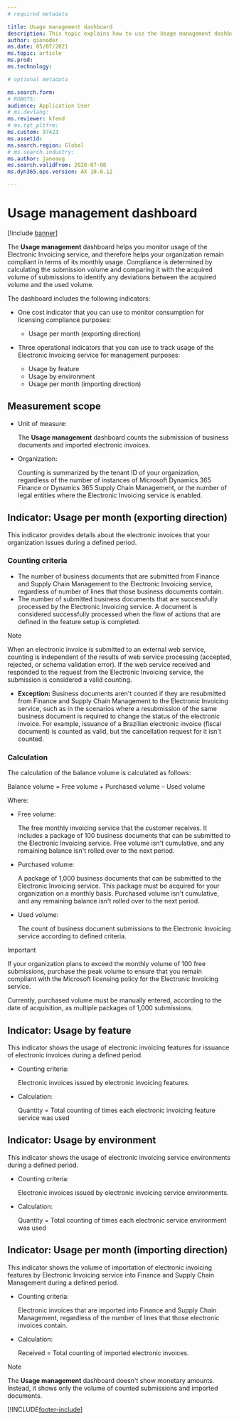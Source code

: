```yaml
---
# required metadata

title: Usage management dashboard
description: This topic explains how to use the Usage management dashboard to monitor usage of the Electronic Invoicing service and remain compliant.
author: gionoder
ms.date: 05/07/2021
ms.topic: article
ms.prod: 
ms.technology: 

# optional metadata

ms.search.form: 
# ROBOTS: 
audience: Application User
# ms.devlang: 
ms.reviewer: kfend
# ms.tgt_pltfrm: 
ms.custom: 97423
ms.assetid: 
ms.search.region: Global
# ms.search.industry: 
ms.author: janeaug
ms.search.validFrom: 2020-07-08
ms.dyn365.ops.version: AX 10.0.12

---
```


# Usage management dashboard

[!include [banner](../includes/banner.md)]

The **Usage management** dashboard helps you monitor usage of the Electronic Invoicing service, and therefore helps your organization remain compliant in terms of its monthly usage. Compliance is determined by calculating the submission volume and comparing it with the acquired volume of submissions to identify any deviations between the acquired volume and the used volume.

The dashboard includes the following indicators:

- One cost indicator that you can use to monitor consumption for licensing compliance purposes:

    - Usage per month (exporting direction)

- Three operational indicators that you can use to track usage of the Electronic Invoicing service for management purposes:

    - Usage by feature
    - Usage by environment
    - Usage per month (importing direction)

## Measurement scope

- Unit of measure: 

    The **Usage management** dashboard counts the submission of business documents and imported electronic invoices.

- Organization: 

    Counting is summarized by the tenant ID of your organization, regardless of the number of instances of Microsoft Dynamics 365 Finance or Dynamics 365 Supply Chain Management, or the number of legal entities where the Electronic Invoicing service is enabled.


## Indicator: Usage per month (exporting direction)

This indicator provides details about the electronic invoices that your organization issues during a defined period.

### Counting criteria
- The number of business documents that are submitted from Finance and Supply Chain Management to the Electronic Invoicing service, regardless of number of lines that those business documents contain.
- The number of submitted business documents that are successfully processed by the Electronic Invoicing service. A document is considered successfully processed when the flow of actions that are defined in the feature setup is completed.

> [!NOTE]
> When an electronic invoice is submitted to an external web service, counting is independent of the results of web service processing (accepted, rejected, or schema validation error). If the web service received and responded to the request from the Electronic Invoicing service, the submission is considered a valid counting.

- **Exception:** Business documents aren't counted if they are resubmitted from Finance and Supply Chain Management to the Electronic Invoicing service, such as in the scenarios where a resubmission of the same business document is required to change the status of the electronic invoice. For example, issuance of a Brazilian electronic invoice (fiscal document) is counted as valid, but the cancellation request for it isn't counted.


### Calculation

The calculation of the balance volume is calculated as follows:

Balance volume = Free volume + Purchased volume – Used volume

Where:

- Free volume:
  
    The free monthly invoicing service that the customer receives. It includes a package of 100 business documents that can be submitted to the Electronic Invoicing service. Free volume isn't cumulative, and any remaining balance isn't rolled over to the next period.
  
- Purchased volume:
  
    A package of 1,000 business documents that can be submitted to the Electronic Invoicing service. This package must be acquired for your organization on a monthly basis. Purchased volume isn't cumulative, and any remaining balance isn't rolled over to the next period.
  
- Used volume: 

    The count of business document submissions to the Electronic Invoicing service according to defined criteria.
   
> [!IMPORTANT]
> If your organization plans to exceed the monthly volume of 100 free submissions, purchase the peak volume to ensure that you remain compliant with the Microsoft licensing policy for the Electronic Invoicing service.
>
> Currently, purchased volume must be manually entered, according to the date of acquisition, as multiple packages of 1,000 submissions.

## Indicator: Usage by feature

This indicator shows the usage of electronic invoicing features for issuance of electronic invoices during a defined period.

- Counting criteria:

    Electronic invoices issued by electronic invoicing features.

- Calculation:
  
    Quantity = Total counting of times each electronic invoicing feature service was used

## Indicator: Usage by environment

This indicator shows the usage of electronic invoicing service environments during a defined period.

- Counting criteria:

    Electronic invoices issued by electronic invoicing service environments.

- Calculation:
    
    Quantity = Total counting of times each electronic service environment was used

## Indicator: Usage per month (importing direction)

This indicator shows the volume of importation of electronic invoicing features by Electronic Invoicing service into Finance and Supply Chain Management during a defined period.

- Counting criteria:

    Electronic invoices that are imported into Finance and Supply Chain Management, regardless of the number of lines that those electronic invoices contain.

- Calculation:

    Received = Total counting of imported electronic invoices.

> [!NOTE]
> The **Usage management** dashboard doesn't show monetary amounts. Instead, it shows only the volume of counted submissions and imported documents.

[!INCLUDE[footer-include](../../includes/footer-banner.md)]

